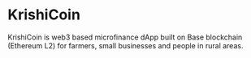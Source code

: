 # KrishiCoin
KrishiCoin is web3 based microfinance dApp built on Base blockchain (Ethereum L2) for farmers, small businesses and people in rural areas.

